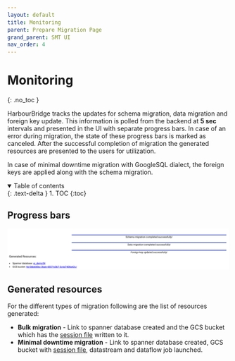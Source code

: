 ```yaml
---
layout: default
title: Monitoring
parent: Prepare Migration Page
grand_parent: SMT UI
nav_order: 4
---
```


# Monitoring
{: .no_toc }

HarbourBridge tracks the updates for schema migration, data migration and foreign key update. This information is polled from the backend at **5 sec** intervals and presented in the UI with separate progress bars. In case of an error during migration, the state of these progress bars is marked as canceled. After the successful completion of migration the generated resources are presented to the users for utilization.

In case of minimal downtime migration with GoogleSQL dialect, the foreign keys are applied along with the schema migration.

<details open markdown="block">
  <summary>
    Table of contents
  </summary>
  {: .text-delta }
1. TOC
{:toc}
</details>

## Progress bars

![](../assets/asset-rekjv7z3yqp.png)

## Generated resources

For the different types of migration following are the list of resources generated:

- **Bulk migration** - Link to spanner database created and the GCS bucket which has the [session file](#bookmark=id.4buhr2y7q8jw) written to it.
- **Minimal downtime migration** - Link to spanner database created, GCS bucket with [session file](#bookmark=id.4buhr2y7q8jw), datastream and dataflow job launched.
